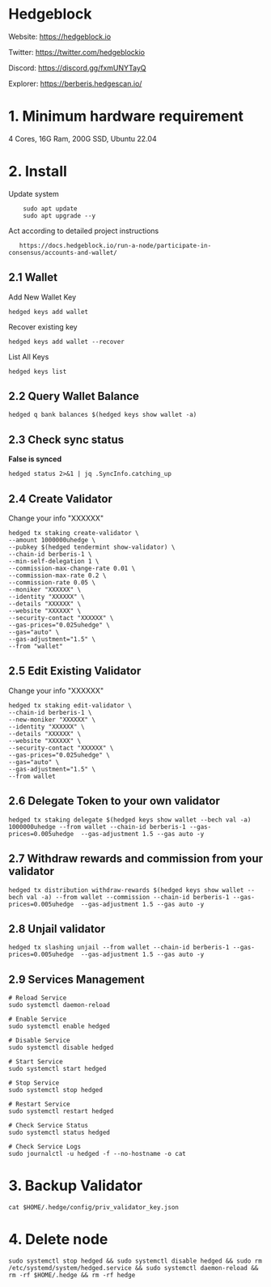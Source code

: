 # Hedgeblock

Website: https://hedgeblock.io

Twitter: https://twitter.com/hedgeblockio

Discord: https://discord.gg/fxmUNYTayQ

Explorer: https://berberis.hedgescan.io/

# 1. Minimum hardware requirement

4 Cores, 16G Ram, 200G SSD, Ubuntu 22.04

# 2. Install
Update system
```
    sudo apt update
    sudo apt upgrade --y
```
Act according to detailed project instructions
```
   https://docs.hedgeblock.io/run-a-node/participate-in-consensus/accounts-and-wallet/
```



## 2.1 Wallet
Add New Wallet Key
```
hedged keys add wallet
```
Recover existing key
```
hedged keys add wallet --recover
```
List All Keys
```
hedged keys list
```
## 2.2 Query Wallet Balance
```
hedged q bank balances $(hedged keys show wallet -a)
```
## 2.3 Check sync status
**False is synced**
```
hedged status 2>&1 | jq .SyncInfo.catching_up
```
## 2.4 Create Validator

Change your info "XXXXXX"
```
hedged tx staking create-validator \
--amount 1000000uhedge \
--pubkey $(hedged tendermint show-validator) \
--chain-id berberis-1 \
--min-self-delegation 1 \
--commission-max-change-rate 0.01 \
--commission-max-rate 0.2 \
--commission-rate 0.05 \
--moniker "XXXXXX" \
--identity "XXXXXX" \
--details "XXXXXX" \
--website "XXXXXX" \
--security-contact "XXXXXX" \
--gas-prices="0.025uhedge" \
--gas="auto" \
--gas-adjustment="1.5" \
--from "wallet"
```
## 2.5 Edit Existing Validator 
Change your info "XXXXXX"
```
hedged tx staking edit-validator \
--chain-id berberis-1 \
--new-moniker "XXXXXX" \
--identity "XXXXXX" \
--details "XXXXXX" \
--website "XXXXXX" \
--security-contact "XXXXXX" \
--gas-prices="0.025uhedge" \
--gas="auto" \
--gas-adjustment="1.5" \
--from wallet
```
## 2.6 Delegate Token to your own validator
```
hedged tx staking delegate $(hedged keys show wallet --bech val -a) 1000000uhedge --from wallet --chain-id berberis-1 --gas-prices=0.005uhedge  --gas-adjustment 1.5 --gas auto -y
```

## 2.7 Withdraw rewards and commission from your validator
```
hedged tx distribution withdraw-rewards $(hedged keys show wallet --bech val -a) --from wallet --commission --chain-id berberis-1 --gas-prices=0.005uhedge  --gas-adjustment 1.5 --gas auto -y
```
## 2.8 Unjail validator
```
hedged tx slashing unjail --from wallet --chain-id berberis-1 --gas-prices=0.005uhedge  --gas-adjustment 1.5 --gas auto -y
```
## 2.9 Services Management
```
# Reload Service
sudo systemctl daemon-reload

# Enable Service
sudo systemctl enable hedged

# Disable Service
sudo systemctl disable hedged

# Start Service
sudo systemctl start hedged

# Stop Service
sudo systemctl stop hedged

# Restart Service
sudo systemctl restart hedged

# Check Service Status
sudo systemctl status hedged

# Check Service Logs
sudo journalctl -u hedged -f --no-hostname -o cat
```

# 3. Backup Validator
```
cat $HOME/.hedge/config/priv_validator_key.json
```

# 4. Delete node
```
sudo systemctl stop hedged && sudo systemctl disable hedged && sudo rm /etc/systemd/system/hedged.service && sudo systemctl daemon-reload && rm -rf $HOME/.hedge && rm -rf hedge
```
